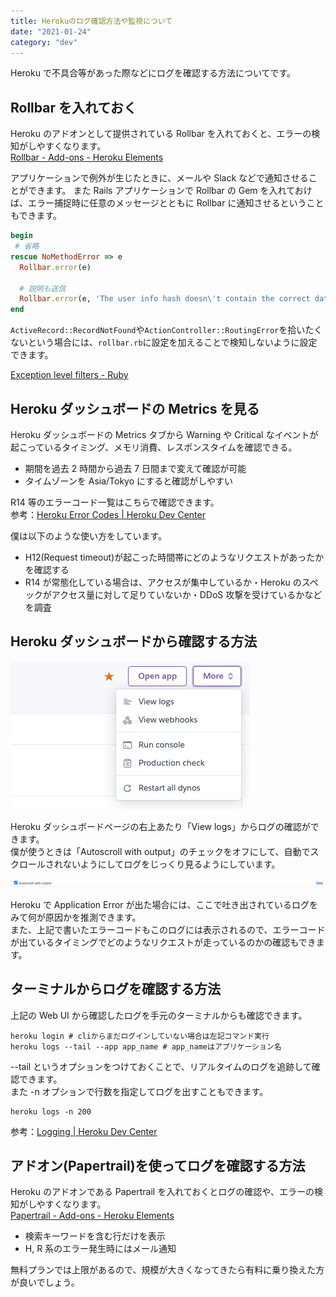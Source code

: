 ```yaml
---
title: Herokuのログ確認方法や監視について
date: "2021-01-24"
category: "dev"
---
```


Heroku で不具合等があった際などにログを確認する方法についてです。

## Rollbar を入れておく

Heroku のアドオンとして提供されている Rollbar を入れておくと、エラーの検知がしやすくなります。  
[Rollbar - Add-ons - Heroku Elements](https://elements.heroku.com/addons/rollbar)

アプリケーションで例外が生じたときに、メールや Slack などで通知させることができます。
また Rails アプリケーションで Rollbar の Gem を入れておけば、エラー捕捉時に任意のメッセージとともに Rollbar に通知させるということもできます。

```rb
begin
 # 省略
rescue NoMethodError => e
  Rollbar.error(e)

  # 説明も送信
  Rollbar.error(e, 'The user info hash doesn\'t contain the correct data')
end
```

`ActiveRecord::RecordNotFound`や`ActionController::RoutingError`を拾いたくないという場合には、`rollbar.rb`に設定を加えることで検知しないように設定できます。

[Exception level filters - Ruby](https://docs.rollbar.com/docs/ruby#exception-level-filters)

## Heroku ダッシュボードの Metrics を見る

Heroku ダッシュボードの Metrics タブから Warning や Critical なイベントが起こっているタイミング、メモリ消費、レスポンスタイムを確認できる。

- 期間を過去 2 時間から過去 7 日間まで変えて確認が可能
- タイムゾーンを Asia/Tokyo にすると確認がしやすい

R14 等のエラーコード一覧はこちらで確認できます。  
参考：[Heroku Error Codes | Heroku Dev Center](https://devcenter.heroku.com/articles/error-codes)

僕は以下のような使い方をしています。

- H12(Request timeout)が起こった時間帯にどのようなリクエストがあったかを確認する
- R14 が常態化している場合は、アクセスが集中しているか・Heroku のスペックがアクセス量に対して足りていないか・DDoS 攻撃を受けているかなどを調査

## Heroku ダッシュボードから確認する方法

![スクリーンショット 2020-11-15 13 56 06](1.png)

Heroku ダッシュボードページの右上あたり「View logs」からログの確認ができます。  
僕が使うときは「Autoscroll with output」のチェックをオフにして、自動でスクロールされないようにしてログをじっくり見るようにしています。

![スクリーンショット 2020-11-15 13 57 54](2.png)

Heroku で Application Error が出た場合には、ここで吐き出されているログをみて何が原因かを推測できます。  
また、上記で書いたエラーコードもこのログには表示されるので、エラーコードが出ているタイミングでどのようなリクエストが走っているのかの確認もできます。

## ターミナルからログを確認する方法

上記の Web UI から確認したログを手元のターミナルからも確認できます。

```shell
heroku login # cliからまだログインしていない場合は左記コマンド実行
heroku logs --tail --app app_name # app_nameはアプリケーション名
```

--tail というオプションをつけておくことで、リアルタイムのログを追跡して確認できます。  
また -n オプションで行数を指定してログを出すこともできます。

```shell
heroku logs -n 200
```

参考：[Logging | Heroku Dev Center](https://devcenter.heroku.com/articles/logging)

## アドオン(Papertrail)を使ってログを確認する方法

Heroku のアドオンである Papertrail を入れておくとログの確認や、エラーの検知がしやすくなります。  
[Papertrail - Add-ons - Heroku Elements](https://elements.heroku.com/addons/papertrail)

- 検索キーワードを含む行だけを表示
- H, R 系のエラー発生時にはメール通知

無料プランでは上限があるので、規模が大きくなってきたら有料に乗り換えた方が良いでしょう。
